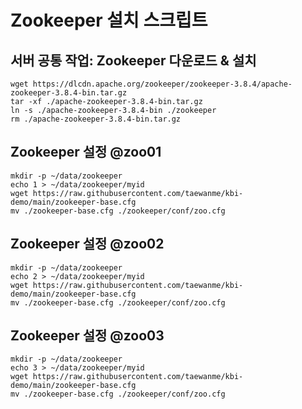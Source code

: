 # Zookeeper 설치 스크립트 

## 서버 공통 작업: Zookeeper 다운로드 & 설치

```
wget https://dlcdn.apache.org/zookeeper/zookeeper-3.8.4/apache-zookeeper-3.8.4-bin.tar.gz
tar -xf ./apache-zookeeper-3.8.4-bin.tar.gz 
ln -s ./apache-zookeeper-3.8.4-bin ./zookeeper 
rm ./apache-zookeeper-3.8.4-bin.tar.gz
```

## Zookeeper 설정 @zoo01

```
mkdir -p ~/data/zookeeper
echo 1 > ~/data/zookeeper/myid
wget https://raw.githubusercontent.com/taewanme/kbi-demo/main/zookeeper-base.cfg
mv ./zookeeper-base.cfg ./zookeeper/conf/zoo.cfg
```

## Zookeeper 설정 @zoo02

```
mkdir -p ~/data/zookeeper
echo 2 > ~/data/zookeeper/myid
wget https://raw.githubusercontent.com/taewanme/kbi-demo/main/zookeeper-base.cfg
mv ./zookeeper-base.cfg ./zookeeper/conf/zoo.cfg
```

## Zookeeper 설정 @zoo03

```
mkdir -p ~/data/zookeeper
echo 3 > ~/data/zookeeper/myid
wget https://raw.githubusercontent.com/taewanme/kbi-demo/main/zookeeper-base.cfg
mv ./zookeeper-base.cfg ./zookeeper/conf/zoo.cfg
```

